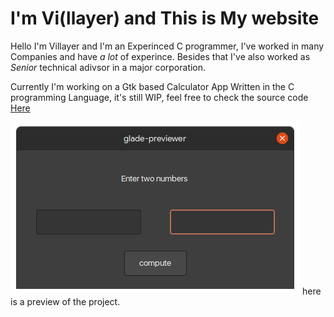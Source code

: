 # I'm Vi(llayer) and This is My website

Hello I'm Villayer and I'm an Experinced C programmer, I've worked in many Companies and have _a lot_ of experince.
Besides that I've also worked as _Senior_ technical adivsor in a major corporation.

Currently I'm working on a Gtk based Calculator App Written in the C programming Language, it's still WIP, feel free to check the source code [Here](https://github.com/villayer/Calculator)

![Image](calc1.png)
here is a preview of the project.
